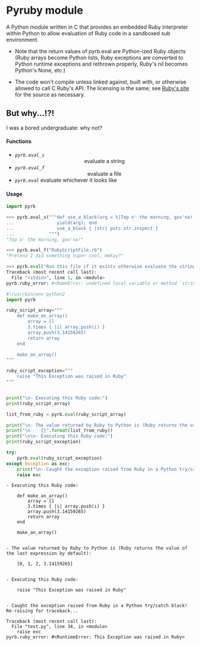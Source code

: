 Pyruby module
===
A Python module written in C that provides an embedded Ruby interpreter
within Python to allow evaluation of Ruby code in a sandboxed sub environment.

 * Note that the return values of pyrb.eval are Python-ized Ruby objects
 	(Ruby arrays become Python lists, Ruby exceptions are converted to Python runtime
  exceptions and rethrown properly, Ruby's nil becomes Python's None, etc.)

 * The code won't compile unless linked against, built with, or otherwise allowed to call
  C Ruby's API.  The licensing is the same; see [Ruby's site](http://www.ruby-lang.org)
  for the source as necessary.

## But why...!?!
I was a bored undergraduate: why not?


#### Functions
* _`pyrb.eval_s`_    <center>evaluate a string</center>
* _`pyrb.eval_f`_    <center>evaluate a file</center>
* _`pyrb.eval`_      evaluate whichever it looks like

#### Usage

```Python
import pyrb

>>> pyrb.eval_s("""def use_a_block(arg = %|Top o' the morning, gov'na!|)
...                yield(arg); end
...                use_a_block { |str| puts str.inspect }
...             """)
"Top o' the morning, gov'na!"

>>> pyrb.eval_f("RubyScriptFile.rb")
"Pretend I did something super cool, mmkay?"

>>> pyrb.eval("Run this file if it exists otherwise evaluate the string")
Traceback (most recent call last):
  File "<stdin>", line 1, in <module>
pyrb.ruby_error: #<NameError: undefined local variable or method `string' for main:Object>
```

```Python
#!/usr/bin/env python2
import pyrb

ruby_script_array="""
    def make_an_array()
        array = []
        3.times { |i| array.push(i) }
        array.push(3.14159265)
        return array
    end

    make_an_array()
"""

ruby_script_exception="""
    raise "This Exception was raised in Ruby"
"""


print("\n- Executing this Ruby code:")
print(ruby_script_array)

list_from_ruby = pyrb.eval(ruby_script_array)

print("\n- The value returned by Ruby to Python is (Ruby returns the value of the last expression by default):")
print("\n    {}".format(list_from_ruby))
print("\n\n- Executing this Ruby code:")
print(ruby_script_exception)

try:
    pyrb.eval(ruby_script_exception)
except Exception as exc:
    print("\n- Caught the exception raised from Ruby in a Python try/catch block!  Re-raising for traceback...\n")
    raise exc
```
```
- Executing this Ruby code:

    def make_an_array()
        array = []
        3.times { |i| array.push(i) }
        array.push(3.14159265)
        return array
    end

    make_an_array()


- The value returned by Ruby to Python is (Ruby returns the value of the last expression by default):

    [0, 1, 2, 3.14159265]


- Executing this Ruby code:

    raise "This Exception was raised in Ruby"


- Caught the exception raised from Ruby in a Python try/catch block!  Re-raising for traceback...

Traceback (most recent call last):
  File "test.py", line 34, in <module>
    raise exc
pyrb.ruby_error: #<RuntimeError: This Exception was raised in Ruby>
```
